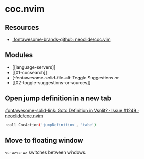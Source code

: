 coc.nvim
===

Resources
---
- [:fontawesome-brands-github:
    neoclide/coc.vim](https://github.com/neoclide/coc.nvim)

Modules
---

- [[language-servers]]
- [[01-cocsearch]]
- [:fontawesome-solid-file-alt: Toggle Suggestions or
- [[02-toggle-suggestions-or-sources]]


Open jump definition in a new tab
---

[:fontawesome-solid-link: Goto Definition in Vsplit? · Issue #1249 ·
neoclide/coc.nvim](https://github.com/neoclide/coc.nvim/issues/1249)

```bash
:call CocAction('jumpDefinition', 'tabe')
```

Move to floating window
---

`<c-w><c-w>` switches between windows.
